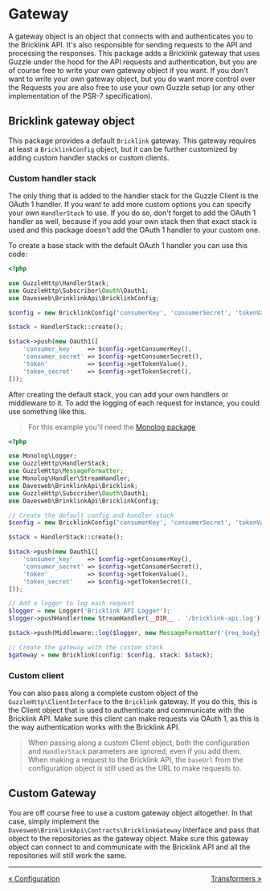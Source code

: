 # Gateway

A gateway object is an object that connects with and authenticates you to the Bricklink API. It's also responsible for 
sending requests to the API and processing the responses. This package adds a Bricklink gateway that uses Guzzle under 
the hood for the API requests and authentication, but you are of course free to write your own gateway object if you 
want. If you don't want to write your own gateway object, but you do want more control over the Requests you are 
also free to use your own Guzzle setup (or any other implementation of the PSR-7 specification).

## Bricklink gateway object

This package provides a default `Bricklink` gateway. This gateway requires at least a `BricklinkConfig` object, but 
it can be further customized by adding custom handler stacks or custom clients.

### Custom handler stack

The only thing that is added to the handler stack for the Guzzle Client is the OAuth 1 handler. If you want to add 
more custom options you can specify your own `HandlerStack` to use. If you do so, don't forget to add the OAuth 1 
handler as well, because if you add your own stack then that exact stack is used and this package doesn't add 
the OAuth 1 handler to your custom one.

To create a base stack with the default OAuth 1 handler you can use this code:

```php
<?php

use GuzzleHttp\HandlerStack;
use GuzzleHttp\Subscriber\Oauth\Oauth1;
use Davesweb\BrinklinkApi\BricklinkConfig;

$config = new BricklinkConfig('consumerKey', 'consumerSecret', 'tokenValue', 'tokenSecret');

$stack = HandlerStack::create();

$stack->push(new Oauth1([
    'consumer_key'    => $config->getConsumerKey(),
    'consumer_secret' => $config->getConsumerSecret(),
    'token'           => $config->getTokenValue(),
    'token_secret'    => $config->getTokenSecret(),
]));

```

After creating the default stack, you can add your own handlers or middleware to it. To add the logging of each request
for instance, you could use something like this.

> For this example you'll need the [Monolog package](https://github.com/Seldaek/monolog)

```php
<?php

use Monolog\Logger;
use GuzzleHttp\HandlerStack;
use GuzzleHttp\MessageFormatter;
use Monolog\Handler\StreamHandler;
use Davesweb\BrinklinkApi\Bricklink;
use GuzzleHttp\Subscriber\Oauth\Oauth1;
use Davesweb\BrinklinkApi\BricklinkConfig;

// Create the default config and handler stack
$config = new BricklinkConfig('consumerKey', 'consumerSecret', 'tokenValue', 'tokenSecret');

$stack = HandlerStack::create();

$stack->push(new Oauth1([
    'consumer_key'    => $config->getConsumerKey(),
    'consumer_secret' => $config->getConsumerSecret(),
    'token'           => $config->getTokenValue(),
    'token_secret'    => $config->getTokenSecret(),
]));

// Add a logger to log each request
$logger = new Logger('Bricklink API Logger');
$logger->pushHandler(new StreamHandler(__DIR__ . '/bricklink-api.log'), Logger::DEBUG);

$stack->push(Middleware::log($logger, new MessageFormatter('{req_body} - {res_body}')));

// Create the gateway with the custom stack
$gateway = new Bricklink(config: $config, stack: $stack);
```

### Custom client

You can also pass along a complete custom object of the `GuzzleHttp\ClientInterface` to the `Bricklink` gateway. If you 
do this, this is the Client object that is used to authenticate and communicate with the Bricklink API. Make sure this 
client can make requests via OAuth 1, as this is the way authentication works with the Bricklink API. 

> When passing along a custom Client object, both the configuration and `HandlerStack` parameters are ignored, even if 
> you add them. When making a request to the Bricklink API, the `baseUrl` from the configuration object is still used 
> as the URL to make requests to.

## Custom Gateway

You are off course free to use a custom gateway object altogether. In that case, simply implement the 
`Davesweb\BrinklinkApi\Contracts\BricklinkGateway` interface and pass that object to the repositories as the gateway 
object. Make sure this gateway object can connect to and communicate with the Bricklink API and all the repositories 
will still work the same.

---
<div style="overflow:auto;">
    <div style="float: left;"><a href="configuration.html">&laquo; Configuration</a></div>
    <div style="float: right;"><a href="transformers.html">Transformers &raquo;</a></div>
</div>